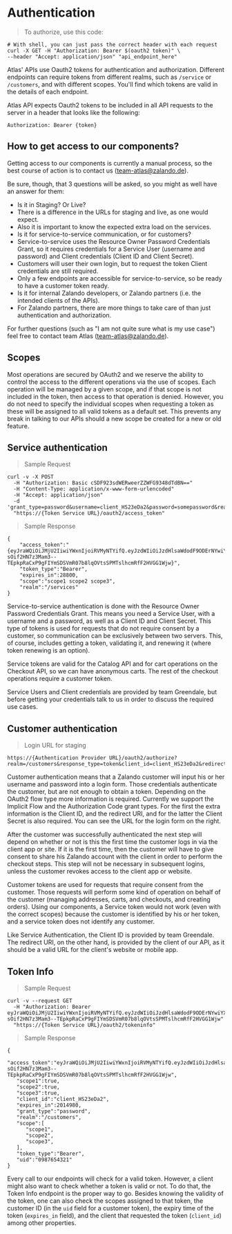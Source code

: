 # Authentication

> To authorize, use this code:

```shell
# With shell, you can just pass the correct header with each request
curl -X GET -H "Authorization: Bearer $(oauth2 token)" \
--header "Accept: application/json" "api_endpoint_here"
```

Atlas' APIs use Oauth2 tokens for authentication and authorization. Different endpoints can require tokens from different realms, such as <code>/service</code> or <code>/customers</code>, and with different scopes.
You'll find which tokens are valid in the details of each endpoint.

Atlas API expects Oauth2 tokens to be included in all API requests to the server in a header that looks like the following:

`Authorization: Bearer {token}`

## How to get access to our components?

Getting access to our components is currently a manual process, so the best course of action is to contact us (team-atlas@zalando.de).

Be sure, though, that 3 questions will be asked, so you might as well have an answer for them:

* Is it in Staging? Or Live?
 * There is a difference in the URLs for staging and live, as one would expect.
 * Also it is important to know the expected extra load on the services.
* Is it for service-to-service communication, or for customers?
 * Service-to-service uses the Resource Owner Password Credentials Grant, so it requires credentials for a Service User (username and password) and Client credentials (Client ID and Client Secret).
 * Customers will user their own login, but to request the token Client credentials are still required.
 * Only a few endpoints are accessible for service-to-service, so be ready to have a customer token ready.
* Is it for internal Zalando developers, or Zalando partners (i.e. the intended clients of the APIs).
 * For Zalando partners, there are more things to take care of than just authentication and authorization.

For further questions (such as "I am not quite sure what is my use case") feel free to contact team Atlas (team-atlas@zalando.de).

## Scopes

Most operations are secured by OAuth2 and we reserve the ability to control the access to the different operations via the use of scopes. Each operation will be managed by a given scope, and if that scope is not included in the token, then access to that operation is denied. However, you do not need to specify the individual scopes when requesting a token as these will be assigned to all valid tokens as a default set. This prevents any break in talking to our APIs should a new scope be created for a new or old feature.

## Service authentication

> Sample Request

```shell
curl -v -X POST
  -H "Authorization: Basic cSDF923sdWERweerZZWFG9348dTdBN=="
  -H "Content-Type: application/x-www-form-urlencoded"
  -H "Accept: application/json"
  -d 'grant_type=password&username=client_HS23eDa2&password=somepassword&realm=/services'
  "https://{Token Service URL}/oauth2/access_token"
```

> Sample Response

```shell
{
    "access_token":"{eyJraWQiOiJMjU2IiwiYWxnIjoiRVMyNTYifQ.eyJzdWIiOiJzdHlsaWdodF9ODErNYwiYXpwIjoic3R5bGlnaHRfmaSDggHHjDIsInNjb3BlIjpbIm5g6HH7k88BpLmFydGljbGUucmVhZCIsImF0bGFzLWNhdGFsb2ctYXBpLmZlZWQucmVhZCIsImF0bGFzLWNoZWNrb3V0LWFwaS5jYXJ0LmFsbCIsImF6cCIsInVpZCJdLCJpc3MiOiJCIiwicmVhbG0iOiIvc2VydmljZXMiLCJleHAiOjE0Njg4NzgwNTksImlhdCI6MTQ2ODg0OTI1OX0.Uxm-sOif2HN7z3Mam3--TEpkpRaCxP9gFIYmSDSVmR07b8lqOVtsSPMTslhcmRfF2HVGG1Wjw}",
    "token_type":"Bearer",
    "expires_in":28800,
    "scope":"scope1 scope2 scope3",
    "realm":"/services"
}
```

Service-to-service authentication is done with the Resource Owner Password Credentials Grant. This means you need a Service User, with a username and a password, as well as a Client ID and Client Secret. This type of tokens is used for requests that do not require consent by a customer, so communication can be exclusively between two servers. This, of course, includes getting a token, validating it, and renewing it (where token renewing is an option).

Service tokens are valid for the Catalog API and for cart operations on the Checkout API, so we can have anonymous carts. The rest of the checkout operations require a customer token.

Service Users and Client credentials are provided by team Greendale, but before getting your credentials talk to us in order to discuss the required use cases.

## Customer authentication

> Login URL for staging

```
https://{Authentication Provider URL}/oauth2/authorize?realm=/customers&response_type=token&client_id=client_HS23eDa2&redirect_uri=http://com.example.app/redirect
```

Customer authentication means that a Zalando customer will input his or her username and password into a login form. Those credentials authenticate the customer, but are not enough to obtain a token. Depending on the OAuth2 flow type more information is required. Currently we support the Implicit Flow and the Authorization Code grant types. For the first the extra information is the Client ID, and the redirect URI, and for the latter the Client Secret is also required. You can see the URL for the login form on the right.

After the customer was successfully authenticated the next step will depend on whether or not is this the first time the customer logs in via the client app or site. If it is the first time, then the customer will have to give consent to share his Zalando account with the client in order to perform the checkout steps. This step will not be necessary in subsequent logins, unless the customer revokes access to the client app or website.

Customer tokens are used for requests that require consent from the customer. Those requests will perform some kind of operation on behalf of the customer (managing addresses, carts, and checkouts, and creating orders). Using our components, a Service token would not work (even with the correct scopes) because the customer is identified by his or her token, and a service token does not identify any customer.

Like Service Authentication, the Client ID is provided by team Greendale. The redirect URI, on the other hand, is provided by the client of our API, as it should be a valid URL for the client's website or mobile app.

## Token Info

> Sample Request

```shell
curl -v --request GET
  -H "Authorization: Bearer eyJraWQiOiJMjU2IiwiYWxnIjoiRVMyNTYifQ.eyJzdWIiOiJzdHlsaWdodF9ODErNYwiYXpwIjoic3R5bGlnaHRfmaSDggHHjDIsInNjb3BlIjpbIm5g6HH7k88BpLmFydGljbGUucmVhZCIsImF0bGFzLWNhdGFsb2ctYXBpLmZlZWQucmVhZCIsImF0bGFzLWNoZWNrb3V0LWFwaS5jYXJ0LmFsbCIsImF6cCIsInVpZCJdLCJpc3MiOiJCIiwicmVhbG0iOiIvc2VydmljZXMiLCJleHAiOjE0Njg4NzgwNTksImlhdCI6MTQ2ODg0OTI1OX0.Uxm-sOif2HN7z3Mam3--TEpkpRaCxP9gFIYmSDSVmR07b8lqOVtsSPMTslhcmRfF2HVGG1Wjw"
  "https://{Token Service URL}/oauth2/tokeninfo"
```

> Sample Response

```shell
{  
   "access_token":"eyJraWQiOiJMjU2IiwiYWxnIjoiRVMyNTYifQ.eyJzdWIiOiJzdHlsaWdodF9ODErNYwiYXpwIjoic3R5bGlnaHRfmaSDggHHjDIsInNjb3BlIjpbIm5g6HH7k88BpLmFydGljbGUucmVhZCIsImF0bGFzLWNhdGFsb2ctYXBpLmZlZWQucmVhZCIsImF0bGFzLWNoZWNrb3V0LWFwaS5jYXJ0LmFsbCIsImF6cCIsInVpZCJdLCJpc3MiOiJCIiwicmVhbG0iOiIvc2VydmljZXMiLCJleHAiOjE0Njg4NzgwNTksImlhdCI6MTQ2ODg0OTI1OX0.Uxm-sOif2HN7z3Mam3--TEpkpRaCxP9gFIYmSDSVmR07b8lqOVtsSPMTslhcmRfF2HVGG1Wjw",
   "scope1":true,
   "scope2":true,
   "scope3":true,
   "client_id":"client_HS23eDa2",
   "expires_in":2014980,
   "grant_type":"password",
   "realm":"/customers",
   "scope":[  
      "scope1",
      "scope2",
      "scope3",
   ],
   "token_type":"Bearer",
   "uid":"0987654321"
}
```

Every call to our endpoints will check for a valid token. However, a client might also want to check whether a token is valid or not. To do that, the Token Info endpoint is the proper way to go. Besides knowing the validity of the token, one can also check the scopes assigned to that token, the customer ID (in the `uid` field for a customer token), the expiry time of the token (`expires_in` field), and the client that requested the token (`client_id`) among other properties.

